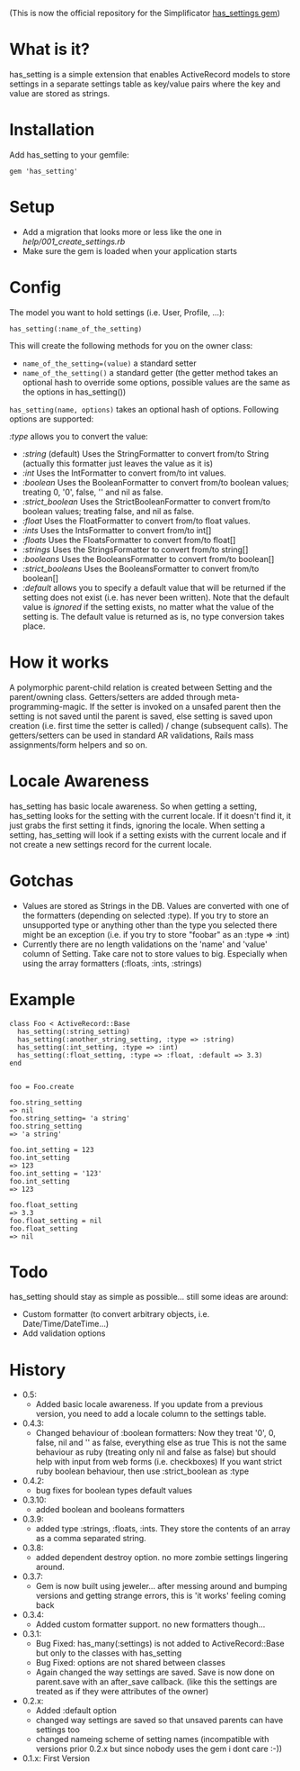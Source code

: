 (This is now the official repository for the Simplificator [has_settings gem](https://github.com/simplificator/has_setting))

# What is it?

has_setting is a simple extension that enables ActiveRecord models to
store settings in a separate settings table as key/value pairs where the key and value are stored as strings.


# Installation

Add has_setting to your gemfile:

    gem 'has_setting'

# Setup

 * Add a migration that looks more or less like the one in <em>help/001_create_settings.rb</em>
 * Make sure the gem is loaded when your application starts

# Config

The model you want to hold settings (i.e. User, Profile, ...):

    has_setting(:name_of_the_setting)

This will create the following methods for you on the owner class:
 * `name_of_the_setting=(value)` a standard setter
 * `name_of_the_setting()` a standard getter (the getter method takes an optional hash to override some options, possible values are the same as the options in has_setting())
 
`has_setting(name, options)` takes an optional hash of options. Following options are supported:

*:type* allows you to convert the value:

  * *:string* (default) Uses the StringFormatter to convert from/to String (actually this formatter just leaves the value as it is)
  * *:int* Uses the IntFormatter to convert from/to int values.
  * *:boolean* Uses the BooleanFormatter to convert from/to boolean values; treating 0, '0', false, '' and nil as false.
  * *:strict_boolean* Uses the StrictBooleanFormatter to convert from/to boolean values; treating false, and nil as false.
  * *:float* Uses the FloatFormatter to convert from/to float values.
  * *:ints* Uses the IntsFormatter to convert from/to int[]
  * *:floats* Uses the FloatsFormatter to convert from/to float[]
  * *:strings* Uses the StringsFormatter to convert from/to string[]
  * *:booleans* Uses the BooleansFormatter to convert from/to boolean[]
  * *:strict_booleans* Uses the BooleansFormatter to convert from/to boolean[]
  * *:default* allows you to specify a default value that will be returned if the setting does not exist (i.e. has never been written). Note that the default value is _ignored_ if the setting exists, no matter what the value of the setting is. The default value is returned as is, no type conversion takes place.



# How it works

A polymorphic parent-child relation is created between Setting and the parent/owning class.
Getters/setters are added through meta-programming-magic. If the setter is invoked on a unsafed parent then the setting is not saved until the parent is saved, else setting is saved upon creation (i.e. first time the setter is called) / change (subsequent calls).
The getters/setters can be used in standard AR validations, Rails mass assignments/form helpers and so on.


# Locale Awareness

has_setting has basic locale awareness. So when getting a setting, has_setting looks for the setting with the current locale. If it doesn't find it, it just grabs the first setting it finds, ignoring the locale.
When setting a setting, has_setting will look if a setting exists with the current locale and if not create a new settings record for the current locale.


# Gotchas

 * Values are stored as Strings in the DB. Values are converted with one of the formatters (depending on selected :type). If you try to store an unsupported type or anything other than the type you selected there might be an exception (i.e. if you try to store "foobar" as an :type => :int)
 * Currently there are no length validations on the 'name' and 'value' column of Setting. Take care not to store values to big. Especially when using the array formatters (:floats, :ints, :strings)
 
 
# Example

```
class Foo < ActiveRecord::Base
  has_setting(:string_setting)
  has_setting(:another_string_setting, :type => :string)
  has_setting(:int_setting, :type => :int)
  has_setting(:float_setting, :type => :float, :default => 3.3)
end


foo = Foo.create

foo.string_setting
=> nil
foo.string_setting= 'a string'
foo.string_setting
=> 'a string'

foo.int_setting = 123
foo.int_setting
=> 123
foo.int_setting = '123'
foo.int_setting
=> 123

foo.float_setting
=> 3.3
foo.float_setting = nil
foo.float_setting
=> nil
```

   
# Todo

has_setting should stay as simple as possible... still some ideas are around:
 * Custom formatter (to convert arbitrary objects, i.e. Date/Time/DateTime...)
 * Add validation options

# History

 * 0.5:
   * Added basic locale awareness. If you update from a previous version, you need to add a locale column to the settings table.
 * 0.4.3:
   * Changed behaviour of :boolean formatters: Now they treat '0', 0, false, nil and '' as false, everything else as true
     This is not the same behaviour as ruby (treating only nil and false as false) but should help with input from web forms (i.e. checkboxes)
     If you want strict ruby boolean behaviour, then use :strict_boolean as :type
 * 0.4.2:
   * bug fixes for boolean types default values
 * 0.3.10:
   * added boolean and booleans formatters
 * 0.3.9:
   * added type :strings, :floats, :ints. They store the contents of an array as a comma separated string. 
 * 0.3.8:
   * added dependent destroy option. no more zombie settings lingering around.
 * 0.3.7: 
   * Gem is now built using jeweler... after messing around and bumping versions and getting 
     strange errors, this is 'it works' feeling coming back
 * 0.3.4: 
   * Added custom formatter support. no new formatters though...
 * 0.3.1: 
   * Bug Fixed: has_many(:settings) is not added to ActiveRecord::Base but only to the classes with has_setting
   * Bug Fixed: options are not shared between classes
   * Again changed the way settings are saved. Save is now done on parent.save with an after_save callback. (like this the settings are treated as if they were attributes of the owner)
 * 0.2.x: 
   * Added :default option
   * changed way settings are saved so that unsaved parents can have settings too
   * changed nameing scheme of setting names (incompatible with versions prior 0.2.x but since nobody uses the gem i dont care :-))
 * 0.1.x: First Version

